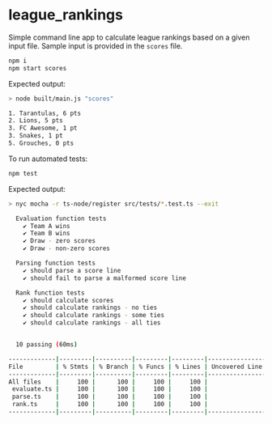 # league_rankings

Simple command line app to calculate league rankings based on a given input file. Sample input is provided in the `scores` file.

```bash
npm i
npm start scores
```

Expected output:
```bash
> node built/main.js "scores"

1. Tarantulas, 6 pts
2. Lions, 5 pts
3. FC Awesome, 1 pt
3. Snakes, 1 pt
5. Grouches, 0 pts
```

To run automated tests:
```bash
npm test
```

Expected output:
```bash
> nyc mocha -r ts-node/register src/tests/*.test.ts --exit

  Evaluation function tests
    ✔ Team A wins
    ✔ Team B wins
    ✔ Draw - zero scores
    ✔ Draw - non-zero scores

  Parsing function tests
    ✔ should parse a score line
    ✔ should fail to parse a malformed score line

  Rank function tests
    ✔ should calculate scores
    ✔ should calculate rankings - no ties
    ✔ should calculate rankings - some ties
    ✔ should calculate rankings - all ties


  10 passing (60ms)

-------------|---------|----------|---------|---------|-------------------
File         | % Stmts | % Branch | % Funcs | % Lines | Uncovered Line #s 
-------------|---------|----------|---------|---------|-------------------
All files    |     100 |      100 |     100 |     100 |                   
 evaluate.ts |     100 |      100 |     100 |     100 |                   
 parse.ts    |     100 |      100 |     100 |     100 |                   
 rank.ts     |     100 |      100 |     100 |     100 |                   
-------------|---------|----------|---------|---------|-------------------
```